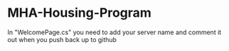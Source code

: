 # MHA-Housing-Program

In "WelcomePage.cs" you need to add your server name and comment it out when you push back up to github
